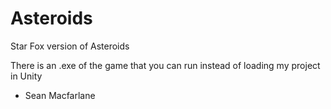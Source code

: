 # Asteroids
Star Fox version of Asteroids

There is an .exe of the game that you can run instead of loading my project in Unity

- Sean Macfarlane

